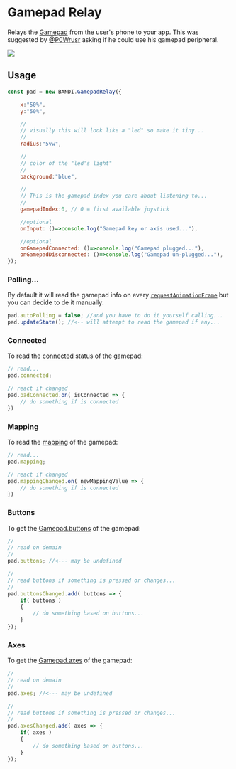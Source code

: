 # Gamepad Relay
Relays the [Gamepad](https://developer.mozilla.org/en-US/docs/Web/API/Gamepad_API) from the user's phone to your app.
This was suggested by [@P0Wrusr](https://x.com/P0Wrusr/status/1980260086741135456) asking if he could use his gamepad peripheral.

<img src="/periferial.webp"/>

## Usage

```js
const pad = new BANDI.GamepadRelay({ 

	x:"50%",
	y:"50%",

	//
	// visually this will look like a "led" so make it tiny...
	//
	radius:"5vw",

	//
	// color of the "led's light"
	//
	background:"blue",

	//
	// This is the gamepad index you care about listening to...
	// 
	gamepadIndex:0, // 0 = first available joystick

	//optional
	onInput: ()=>console.log("Gamepad key or axis used..."),

	//optional
	onGamepadConnected: ()=>console.log("Gamepad plugged..."),
	onGamepadDisconnected: ()=>console.log("Gamepad un-plugged..."),
});   

```

### Polling...
By default it will read the gamepad info on every [`requestAnimationFrame`](https://developer.mozilla.org/en-US/docs/Web/API/Window/requestAnimationFrame) but you can decide to de it manually:

```js
pad.autoPolling = false; //and you have to do it yourself calling...
pad.updateState(); //<-- will attempt to read the gamepad if any...
```

### Connected
To read the [connected](https://developer.mozilla.org/en-US/docs/Web/API/Gamepad/connected) status of the gamepad:
```js
// read...
pad.connected;

// react if changed
pad.padConnected.on( isConnected => {
	// do something if is connected
})
```

### Mapping
To read the [mapping](https://developer.mozilla.org/en-US/docs/Web/API/Gamepad/mapping) of the gamepad:
```js
// read...
pad.mapping;

// react if changed
pad.mappingChanged.on( newMappingValue => {
	// do something if is connected
})
```

### Buttons
To get the [Gamepad.buttons](https://developer.mozilla.org/en-US/docs/Web/API/Gamepad/buttons) of the gamepad:
```js
//
// read on demain
//
pad.buttons; //<--- may be undefined

//
// read buttons if something is pressed or changes...
//
pad.buttonsChanged.add( buttons => {
	if( buttons )
	{
		// do something based on buttons...
	}
});

```

### Axes
To get the [Gamepad.axes](https://developer.mozilla.org/en-US/docs/Web/API/Gamepad/axes) of the gamepad:
```js
//
// read on demain
//
pad.axes; //<--- may be undefined

//
// read buttons if something is pressed or changes...
//
pad.axesChanged.add( axes => {
	if( axes )
	{
		// do something based on buttons...
	}
});

```